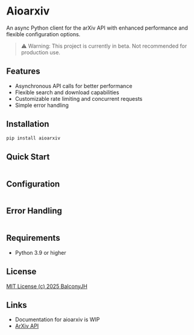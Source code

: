 # Aioarxiv

An async Python client for the arXiv API with enhanced performance and flexible configuration options.

> ⚠️ Warning: This project is currently in beta. Not recommended for production use.

## Features

- Asynchronous API calls for better performance
- Flexible search and download capabilities
- Customizable rate limiting and concurrent requests
- Simple error handling

## Installation

```bash
pip install aioarxiv
```

## Quick Start

```python
```

## Configuration

```python
```

## Error Handling
    
```python
```

## Requirements
* Python 3.9 or higher

## License
[MIT License (c) 2025 BalconyJH ](LICENSE)

## Links
* Documentation for aioarxiv is WIP
* [ArXiv API](https://info.arxiv.org/help/api/index.html)